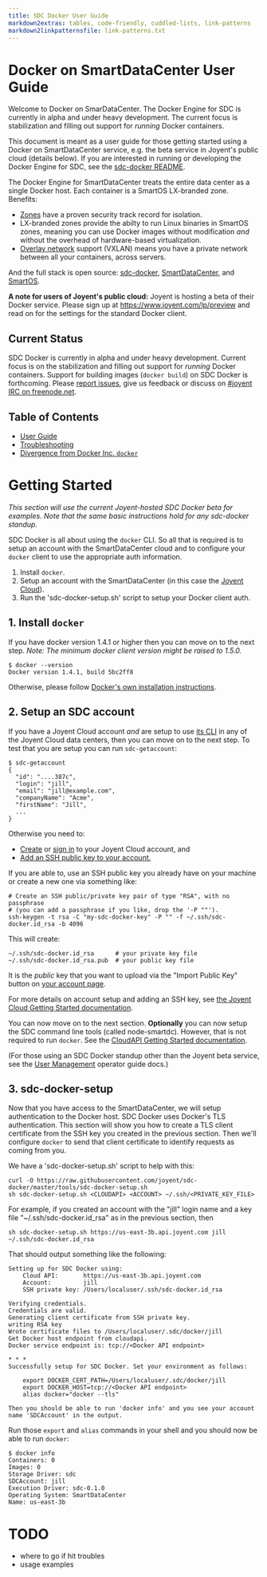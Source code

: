 ```yaml
---
title: SDC Docker User Guide
markdown2extras: tables, code-friendly, cuddled-lists, link-patterns
markdown2linkpatternsfile: link-patterns.txt
---
```


# Docker on SmartDataCenter User Guide

Welcome to Docker on SmarDataCenter. The Docker Engine for SDC is currently in alpha and under heavy development. The current focus is stabilization and filling out support for *running* Docker containers.

This document is meant as a user guide for those getting started using a Docker on SmartDataCenter service, e.g. the beta service in Joyent's public cloud (details below). If you are interested in running or developing the Docker Engine for SDC, see the
[sdc-docker README](https://github.com/joyent/sdc-docker/blob/master/README.md).

The Docker Engine for SmartDataCenter treats the entire data center as a single Docker host. Each container is a SmartOS LX-branded zone. Benefits:

- [Zones](http://en.wikipedia.org/wiki/Solaris_Containers) have a
  proven security track record for isolation.
- LX-branded zones provide the abilty to run Linux binaries in SmartOS
  zones, meaning you can use Docker images without modification *and*
  without the overhead of hardware-based virtualization.
- [Overlay network](http://en.wikipedia.org/wiki/Overlay_network)
  support (VXLAN) means you have a private network between all your containers,
  across servers.

And the full stack is open source: [sdc-docker](https://github.com/joyent/sdc-docker),
[SmartDataCenter](https://github.com/joyent/sdc),
and [SmartOS](https://github.com/joyent/smartos-live).


**A note for users of Joyent's public cloud:** Joyent is hosting a beta of their Docker service. Please sign up at https://www.joyent.com/lp/preview and read on for the settings for the standard Docker client.


## Current Status

SDC Docker is currently in alpha and under heavy development. Current focus
is on the stabilization and filling out support for *running* Docker containers.
Support for building images (`docker build`) on SDC Docker is forthcoming.
Please [report issues](https://github.com/joyent/sdc-docker/issues), give us
feedback or discuss on [#joyent IRC on freenode.net](irc://freenode.net/#joyent).


## Table of Contents

- [User Guide](./index.md)
- [Troubleshooting](./troubleshooting.md)
- [Divergence from Docker Inc. `docker`](./divergence.md)


# Getting Started

*This section will use the current Joyent-hosted SDC Docker beta for examples.
Note that the same basic instructions hold for any sdc-docker standup.*

SDC Docker is all about using the `docker` CLI. So all that is required is
to setup an account with the SmartDataCenter cloud and to configure your
`docker` client to use the appropriate auth information.

1. Install `docker`.
2. Setup an account with the SmartDataCenter (in this case the [Joyent
   Cloud](https://my.joyent.com)).
3. Run the 'sdc-docker-setup.sh' script to setup your Docker client auth.


## 1. Install `docker`

If you have docker version 1.4.1 or higher then you can move on to the next
step. *Note: The minimum docker client version might be raised to 1.5.0.*

    $ docker --version
    Docker version 1.4.1, build 5bc2ff8

Otherwise, please follow [Docker's own installation
instructions](https://docs.docker.com/installation/#installation).


## 2. Setup an SDC account

If you have a Joyent Cloud account *and* are setup to use [its
CLI](https://apidocs.joyent.com/cloudapi/#getting-started) in any of the
Joyent Cloud data centers, then you can move on to the next step. To test that
you are setup you can run `sdc-getaccount`:

    $ sdc-getaccount
    {
      "id": "....387c",
      "login": "jill",
      "email": "jill@example.com",
      "companyName": "Acme",
      "firstName": "Jill",
      ...
    }

Otherwise you need to:

- [Create](https://my.joyent.com/landing/signup/) or [sign
  in](https://my.joyent.com) to your Joyent Cloud account, and
- [Add an SSH public key to your account.](https://my.joyent.com/main/#!/account)


If you are able to, use an SSH public key you already have on your machine
or create a new one via something like:

    # Create an SSH public/private key pair of type "RSA", with no passphrase
    # (you can add a passphrase if you like, drop the '-P ""').
    ssh-keygen -t rsa -C "my-sdc-docker-key" -P "" -f ~/.ssh/sdc-docker.id_rsa -b 4096

This will create:

    ~/.ssh/sdc-docker.id_rsa      # your private key file
    ~/.ssh/sdc-docker.id_rsa.pub  # your public key file

It is the *public* key that you want to upload via the "Import Public Key"
button on [your account page](https://my.joyent.com/main/#!/account).

For more details on account setup and adding an SSH key, see [the Joyent
Cloud Getting Started documentation](https://docs.joyent.com/jpc/getting-started-with-your-joyent-cloud-account).


You can now move on to the next section. **Optionally** you can now setup the
SDC command line tools (called node-smartdc). However, that is not required
to run `docker`. See the [CloudAPI Getting Started
documentation](https://apidocs.joyent.com/cloudapi/#getting-started).

(For those using an SDC Docker standup other than the Joyent beta service,
see the [User Management](https://docs.joyent.com/sdc7/user-management) operator
guide docs.)


## 3. sdc-docker-setup

Now that you have access to the SmartDataCenter, we will setup authentication
to the Docker host. SDC Docker uses Docker's TLS authentication. This section
will show you how to create a TLS client certificate from the SSH key you
created in the previous section. Then we'll configure `docker` to send that
client certificate to identify requests as coming from you.

We have a 'sdc-docker-setup.sh' script to help with this:

    curl -O https://raw.githubusercontent.com/joyent/sdc-docker/master/tools/sdc-docker-setup.sh
    sh sdc-docker-setup.sh <CLOUDAPI> <ACCOUNT> ~/.ssh/<PRIVATE_KEY_FILE>

For example, if you created an account with the "jill" login name and a key
file "~/.ssh/sdc-docker.id_rsa" as in the previous section, then

    sh sdc-docker-setup.sh https://us-east-3b.api.joyent.com jill ~/.ssh/sdc-docker.id_rsa

That should output something like the following:

    Setting up for SDC Docker using:
        Cloud API:       https://us-east-3b.api.joyent.com
        Account:         jill
        SSH private key: /Users/localuser/.ssh/sdc-docker.id_rsa

    Verifying credentials.
    Credentials are valid.
    Generating client certificate from SSH private key.
    writing RSA key
    Wrote certificate files to /Users/localuser/.sdc/docker/jill
    Get Docker host endpoint from cloudapi.
    Docker service endpoint is: tcp://<Docker API endpoint>

    * * *
    Successfully setup for SDC Docker. Set your environment as follows:

        export DOCKER_CERT_PATH=/Users/localuser/.sdc/docker/jill
        export DOCKER_HOST=tcp://<Docker API endpoint>
        alias docker="docker --tls"

    Then you should be able to run 'docker info' and you see your account
    name 'SDCAccount' in the output.

Run those `export` and `alias` commands in your shell and you should now
be able to run `docker`:

    $ docker info
    Containers: 0
    Images: 0
    Storage Driver: sdc
    SDCAccount: jill
    Execution Driver: sdc-0.1.0
    Operating System: SmartDataCenter
    Name: us-east-3b


# TODO

- where to go if hit troubles
- usage examples
